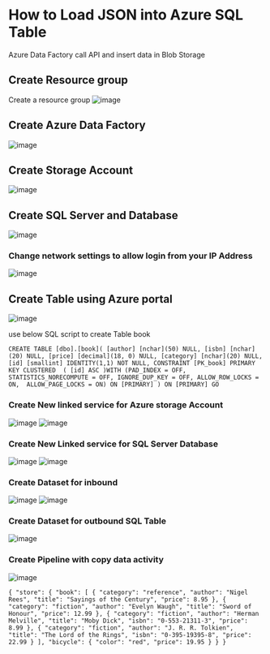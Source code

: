 # How to Load JSON into Azure SQL Table
Azure Data Factory call API and insert data in Blob Storage
## Create Resource group

Create a resource group 
![image](https://github.com/user-attachments/assets/ec5a7fe3-7faf-4fa5-b35e-eccd793d97cf)

## Create Azure Data Factory

![image](https://github.com/user-attachments/assets/76b0ba1a-7696-42b2-ae22-e2c2817f2faf)

## Create Storage Account

![image](https://github.com/user-attachments/assets/71dc3a17-1a42-4d25-bf7c-26493139e0b5)

## Create SQL Server and Database

![image](https://github.com/user-attachments/assets/0183ca95-61a8-4437-83ba-eb007ec6eca2)

### Change network settings to allow login from your IP Address 

![image](https://github.com/user-attachments/assets/5189e299-0c01-4b93-aa09-abc8dbf10796)

## Create Table using Azure portal 

![image](https://github.com/user-attachments/assets/c1feda42-43a9-4212-ab52-749ee7fd3e79)

use below SQL script to create Table book 

``
CREATE TABLE [dbo].[book](
[author] [nchar](50) NULL,
[isbn] [nchar](20) NULL,
[price] [decimal](18, 0) NULL,
[category] [nchar](20) NULL,
[id] [smallint] IDENTITY(1,1) NOT NULL,
CONSTRAINT [PK_book] PRIMARY KEY CLUSTERED 
(
[id] ASC
)WITH (PAD_INDEX = OFF, STATISTICS_NORECOMPUTE = OFF, IGNORE_DUP_KEY = OFF, ALLOW_ROW_LOCKS = ON, 
ALLOW_PAGE_LOCKS = ON) ON [PRIMARY]
) ON [PRIMARY]
GO
``
### Create New linked service for Azure storage Account

![image](https://github.com/user-attachments/assets/a917a9f7-635f-4e0c-8421-0fe27d53c1c6)
![image](https://github.com/user-attachments/assets/085d202a-1d63-4724-844d-6ca41671c423)

### Create New Linked service for SQL Server Database

![image](https://github.com/user-attachments/assets/5e63b2f6-b812-45a2-bbb6-9ab933e8240e)
![image](https://github.com/user-attachments/assets/475bc1e1-b71a-453d-883d-e1d562272a7b)

### Create Dataset for inbound

![image](https://github.com/user-attachments/assets/e099fbac-df6f-44d3-8b17-6c1ee6189fff)
![image](https://github.com/user-attachments/assets/faaf8883-8ac0-4b12-8517-6f1d54554e6a)

### Create Dataset for outbound SQL Table

![image](https://github.com/user-attachments/assets/a1a22aef-36ed-4364-acad-777b07e0d04d)

### Create Pipeline with copy data activity 

![image](https://github.com/user-attachments/assets/f09ce2ed-37d2-4c7f-9bc5-7d2bc328bc97)

``
{ "store": {
"book": [
{ "category": "reference",
"author": "Nigel Rees",
"title": "Sayings of the Century",
"price": 8.95
},
{ "category": "fiction",
"author": "Evelyn Waugh",
"title": "Sword of Honour",
"price": 12.99
},
{ "category": "fiction",
"author": "Herman Melville",
"title": "Moby Dick",
"isbn": "0-553-21311-3",
"price": 8.99
},
{ "category": "fiction",
"author": "J. R. R. Tolkien",
"title": "The Lord of the Rings",
"isbn": "0-395-19395-8",
"price": 22.99
}
],
"bicycle": {
"color": "red",
"price": 19.95
}
}
}
``
